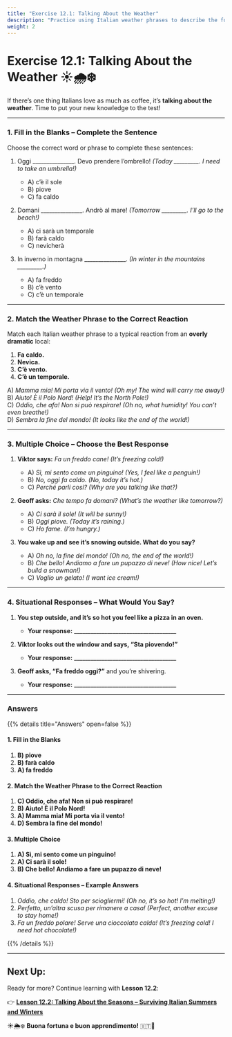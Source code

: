 ```yaml
---
title: "Exercise 12.1: Talking About the Weather"
description: "Practice using Italian weather phrases to describe the forecast like a true local!"
weight: 2
---
```


# **Exercise 12.1: Talking About the Weather ☀️🌧️❄️**  

If there’s one thing Italians love as much as coffee, it’s **talking about the weather**. Time to put your new knowledge to the test!  

---

### **1. Fill in the Blanks – Complete the Sentence**  

Choose the correct word or phrase to complete these sentences:  

1. Oggi _______________. Devo prendere l’ombrello! *(Today _________. I need to take an umbrella!)*  
   - A) c’è il sole  
   - B) piove  
   - C) fa caldo  

2. Domani _______________. Andrò al mare! *(Tomorrow _________. I’ll go to the beach!)*  
   - A) ci sarà un temporale  
   - B) farà caldo  
   - C) nevicherà  

3. In inverno in montagna _______________. *(In winter in the mountains _________.)*  
   - A) fa freddo  
   - B) c’è vento  
   - C) c’è un temporale  

---

### **2. Match the Weather Phrase to the Correct Reaction**  

Match each Italian weather phrase to a typical reaction from an **overly dramatic** local:  

1. **Fa caldo.**  
2. **Nevica.**  
3. **C’è vento.**  
4. **C’è un temporale.**  

A) *Mamma mia! Mi porta via il vento!* *(Oh my! The wind will carry me away!)*  
B) *Aiuto! È il Polo Nord!* *(Help! It’s the North Pole!)*  
C) *Oddio, che afa! Non si può respirare!* *(Oh no, what humidity! You can’t even breathe!)*  
D) *Sembra la fine del mondo!* *(It looks like the end of the world!)*  

---

### **3. Multiple Choice – Choose the Best Response**  

1. **Viktor says:** *Fa un freddo cane!* *(It’s freezing cold!)*  
   - A) *Sì, mi sento come un pinguino!* *(Yes, I feel like a penguin!)*  
   - B) *No, oggi fa caldo.* *(No, today it’s hot.)*  
   - C) *Perché parli così?* *(Why are you talking like that?)*  

2. **Geoff asks:** *Che tempo fa domani?* *(What’s the weather like tomorrow?)*  
   - A) *Ci sarà il sole!* *(It will be sunny!)*  
   - B) *Oggi piove.* *(Today it’s raining.)*  
   - C) *Ho fame.* *(I’m hungry.)*  

3. **You wake up and see it’s snowing outside. What do you say?**  
   - A) *Oh no, la fine del mondo!* *(Oh no, the end of the world!)*  
   - B) *Che bello! Andiamo a fare un pupazzo di neve!* *(How nice! Let’s build a snowman!)*  
   - C) *Voglio un gelato!* *(I want ice cream!)*  

---

### **4. Situational Responses – What Would You Say?**  

1. **You step outside, and it’s so hot you feel like a pizza in an oven.**  
   - **Your response:** _____________________________________  

2. **Viktor looks out the window and says, “Sta piovendo!”**  
   - **Your response:** _____________________________________  

3. **Geoff asks, “Fa freddo oggi?”** and you’re shivering.  
   - **Your response:** _____________________________________  

---

### **Answers**  

{{% details title="Answers" open=false %}}  

#### **1. Fill in the Blanks**  
1. **B) piove**  
2. **B) farà caldo**  
3. **A) fa freddo**  

#### **2. Match the Weather Phrase to the Correct Reaction**  
1. **C) Oddio, che afa! Non si può respirare!**  
2. **B) Aiuto! È il Polo Nord!**  
3. **A) Mamma mia! Mi porta via il vento!**  
4. **D) Sembra la fine del mondo!**  

#### **3. Multiple Choice**  
1. **A) Sì, mi sento come un pinguino!**  
2. **A) Ci sarà il sole!**  
3. **B) Che bello! Andiamo a fare un pupazzo di neve!**  

#### **4. Situational Responses – Example Answers**  
1. *Oddio, che caldo! Sto per sciogliermi!* *(Oh no, it’s so hot! I’m melting!)*  
2. *Perfetto, un’altra scusa per rimanere a casa!* *(Perfect, another excuse to stay home!)*  
3. *Fa un freddo polare! Serve una cioccolata calda!* *(It’s freezing cold! I need hot chocolate!)*  

{{% /details %}}  

---

## **Next Up:**  
Ready for more? Continue learning with **Lesson 12.2**:  

👉 **[Lesson 12.2: Talking About the Seasons – Surviving Italian Summers and Winters](./lesson12.2/)**  

☀️🌦️❄️ **Buona fortuna e buon apprendimento!** 🇮🇹🎉
